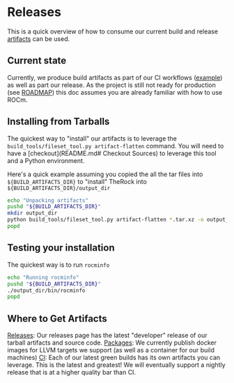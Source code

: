 # Releases

This is a quick overview of how to consume our current build and release [artifacts](docs/development/artifacts.md) can be used.

## Current state

Currently, we produce build artifacts as part of our CI workflows ([example](.github/workflows/build_linux_packages.yml)) as well as part our release. As the project is still not ready for production (see [ROADMAP](ROADMAP.md)) this doc assumes you are already familiar with how to use ROCm.

## Installing from Tarballs

The quickest way to "install" our artifacts is to leverage the `build_tools/fileset_tool.py artifact-flatten` command. You will need to have a [checkout](README.md# Checkout Sources) to leverage this tool and a Python environment.

Here's a quick example assuming you copied the all the tar files into `${BUILD_ARTIFACTS_DIR}` to "install" TheRock into `${BUILD_ARTIFACTS_DIR}/output_dir`

```bash
echo "Unpacking artifacts"
pushd "${BUILD_ARTIFACTS_DIR}"
mkdir output_dir
python build_tools/fileset_tool.py artifact-flatten *.tar.xz -o output_dir --verbose
popd
```

## Testing your installation

The quickest way is to run `rocminfo`

```bash
echo "Running rocminfo"
pushd "${BUILD_ARTIFACTS_DIR}"
./output_dir/bin/rocminfo
popd
```
## Where to Get Artifacts

[Releases](releases): Our releases page has the latest "developer" release of our tarball artifacts and source code.
[Packages](https://github.com/orgs/ROCm/packages?repo_name=TheRock): We currently publish docker images for LLVM targets we support (as well as a container for our build machines)
[CI](https://github.com/ROCm/TheRock/actions/workflows/ci.yml?query=branch%3Amain+is%3Asuccess): Each of our latest green builds has its own artifacts you can leverage. This is the latest and greatest! We will eventually support a nightly release that is at a higher quality bar than CI.